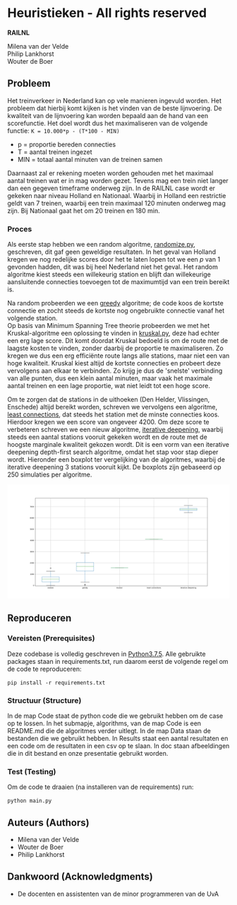 # Heuristieken - All rights reserved

__RAILNL__

Milena van der Velde  
Philip Lankhorst  
Wouter de Boer  

## Probleem

Het treinverkeer in Nederland kan op vele manieren ingevuld worden. Het probleem dat hierbij komt kijken is het vinden van de beste lijnvoering. 
De kwaliteit van de lijnvoering kan worden bepaald aan de hand van een scorefunctie. Het doel wordt dus het maximaliseren van de volgende functie: ```K = 10.000*p - (T*100 - MIN)``` 
- p = proportie bereden connecties
- T = aantal treinen ingezet 
- MIN = totaal aantal minuten van de treinen samen  

Daarnaast zal er rekening moeten worden gehouden met het maximaal aantal treinen wat er in mag worden gezet. Tevens mag een trein niet langer dan een gegeven timeframe onderweg zijn. In de RAILNL case wordt er gekeken naar niveau Holland en Nationaal. Waarbij in Holland een restrictie geldt van 7 treinen, waarbij een trein maximaal 120 minuten onderweg mag zijn. Bij Nationaal gaat het om 20 treinen en 180 min.
 
### Proces

Als eerste stap hebben we een random algoritme, [randomize.py](code/algorithms/randomize.py), geschreven, dit gaf geen geweldige resultaten. In het geval van Holland kregen we nog redelijke scores door het te laten lopen tot we een _p_ van 1 gevonden hadden, dit was bij heel Nederland niet het geval. Het random algoritme kiest steeds een willekeurig station en blijft dan willekeurige aansluitende connecties toevoegen tot de maximumtijd van een trein bereikt is.  

Na random probeerden we een [greedy](code/algorithms/greedy.py) algoritme; de code koos de kortste connectie en zocht steeds de kortste nog ongebruikte connectie vanaf het volgende station.  
Op basis van Minimum Spanning Tree theorie probeerden we met het Kruskal-algoritme een oplossing te vinden in [kruskal.py](code/algorithms/kruskal.py), deze had echter een erg lage score. Dit komt doordat Kruskal bedoeld is om de route met de laagste kosten te vinden, zonder daarbij de proportie te maximaliseren. Zo kregen we dus een erg efficiënte route langs alle stations, maar niet een van hoge kwaliteit. Kruskal kiest altijd de kortste connecties en probeert deze vervolgens aan elkaar te verbinden. Zo krijg je dus de 'snelste' verbinding van alle punten, dus een klein aantal minuten, maar vaak het maximale aantal treinen en een lage proportie, wat niet leidt tot een hoge score.  

Om te zorgen dat de stations in de uithoeken (Den Helder, Vlissingen, Enschede) altijd bereikt worden, schreven we vervolgens een algoritme, [least connections](code/algorithms/leastconnections.py), dat steeds het station met de minste connecties koos. Hierdoor kregen we een score van ongeveer 4200. Om deze score te verbeteren schreven we een nieuw algoritme, [iterative deepening](code/algorithms/iterativedeepening.py), waarbij steeds een aantal stations vooruit gekeken wordt en de route met de hoogste marginale kwaliteit gekozen wordt. Dit is een vorm van een iterative deepening depth-first search algoritme, omdat het stap voor stap dieper wordt. Hieronder een boxplot ter vergelijking van de algoritmes, waarbij de iterative deepening 3 stations vooruit kijkt. De boxplots zijn gebaseerd op 250 simulaties per algoritme. 

![Vergelijking van vijf methodes.](doc/vergelijking.png)

## Reproduceren

### Vereisten (Prerequisites)

Deze codebase is volledig geschreven in [Python3.7.5](https://www.python.org/downloads/). Alle gebruikte packages staan in requirements.txt, run daarom eerst de volgende regel om de code te reproduceren:

```
pip install -r requirements.txt
```

### Structuur (Structure)

In de map Code staat de python code die we gebruikt hebben om de case op te lossen. In het submapje, algorithms, van de map Code is een README.md die de algoritmes verder uitlegt. In de map Data staan de bestanden die we gebruikt hebben. In Results staat een aantal resultaten en een code om de resultaten in een csv op te slaan. In doc staan afbeeldingen die in dit bestand en onze presentatie gebruikt worden.

### Test (Testing)

Om de code te draaien (na installeren van de requirements) run:

```
python main.py
```

## Auteurs (Authors)

* Milena van der Velde
* Wouter de Boer
* Philip Lankhorst

## Dankwoord (Acknowledgments)

* De docenten en assistenten van de minor programmeren van de UvA
